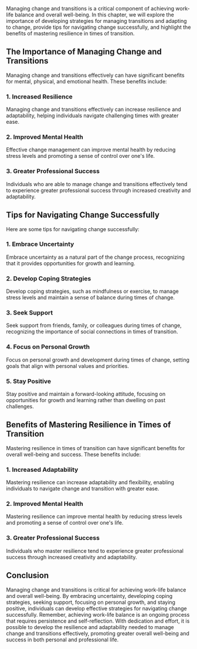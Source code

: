 
Managing change and transitions is a critical component of achieving work-life balance and overall well-being. In this chapter, we will explore the importance of developing strategies for managing transitions and adapting to change, provide tips for navigating change successfully, and highlight the benefits of mastering resilience in times of transition.

The Importance of Managing Change and Transitions
-------------------------------------------------

Managing change and transitions effectively can have significant benefits for mental, physical, and emotional health. These benefits include:

### 1. Increased Resilience

Managing change and transitions effectively can increase resilience and adaptability, helping individuals navigate challenging times with greater ease.

### 2. Improved Mental Health

Effective change management can improve mental health by reducing stress levels and promoting a sense of control over one's life.

### 3. Greater Professional Success

Individuals who are able to manage change and transitions effectively tend to experience greater professional success through increased creativity and adaptability.

Tips for Navigating Change Successfully
---------------------------------------

Here are some tips for navigating change successfully:

### 1. Embrace Uncertainty

Embrace uncertainty as a natural part of the change process, recognizing that it provides opportunities for growth and learning.

### 2. Develop Coping Strategies

Develop coping strategies, such as mindfulness or exercise, to manage stress levels and maintain a sense of balance during times of change.

### 3. Seek Support

Seek support from friends, family, or colleagues during times of change, recognizing the importance of social connections in times of transition.

### 4. Focus on Personal Growth

Focus on personal growth and development during times of change, setting goals that align with personal values and priorities.

### 5. Stay Positive

Stay positive and maintain a forward-looking attitude, focusing on opportunities for growth and learning rather than dwelling on past challenges.

Benefits of Mastering Resilience in Times of Transition
-------------------------------------------------------

Mastering resilience in times of transition can have significant benefits for overall well-being and success. These benefits include:

### 1. Increased Adaptability

Mastering resilience can increase adaptability and flexibility, enabling individuals to navigate change and transition with greater ease.

### 2. Improved Mental Health

Mastering resilience can improve mental health by reducing stress levels and promoting a sense of control over one's life.

### 3. Greater Professional Success

Individuals who master resilience tend to experience greater professional success through increased creativity and adaptability.

Conclusion
----------

Managing change and transitions is critical for achieving work-life balance and overall well-being. By embracing uncertainty, developing coping strategies, seeking support, focusing on personal growth, and staying positive, individuals can develop effective strategies for navigating change successfully. Remember, achieving work-life balance is an ongoing process that requires persistence and self-reflection. With dedication and effort, it is possible to develop the resilience and adaptability needed to manage change and transitions effectively, promoting greater overall well-being and success in both personal and professional life.
